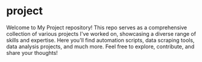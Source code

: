 # project
Welcome to My Project repository! This repo serves as a comprehensive collection of various projects I've worked on, showcasing a diverse range of skills and expertise. Here you'll find automation scripts, data scraping tools, data analysis projects, and much more. Feel free to explore, contribute, and share your thoughts!
